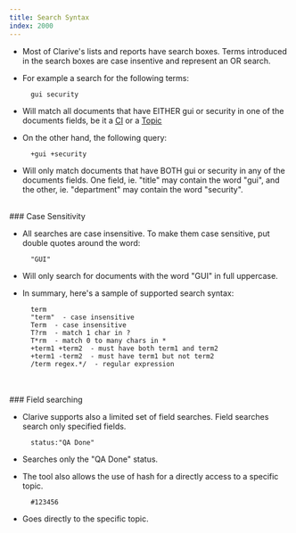 ```yaml
---
title: Search Syntax
index: 2000
---
```


* Most of Clarive's lists and reports have search boxes. Terms
introduced in the search boxes are case insentive and represent an OR search.


* For example a search for the following terms:
            
        gui security


* Will match all documents that have EITHER gui or security in one
of the documents fields, be it a [CI](concepts/ci) or a [Topic](concepts/topic)

* On the other hand, the following query:
            
        +gui +security

* Will only match documents that have BOTH gui or security in any
of the documents fields. One field, ie. "title" may contain the word "gui", 
and the other, ie. "department" may contain the word "security". 

<br />
### Case Sensitivity

* All searches are case insensitive. To make them case sensitive, 
put double quotes around the word:
            
        "GUI"


* Will only search for documents with the word "GUI" in full uppercase.

* In summary, here's a sample of supported search syntax:
            
        term
        "term"  - case insensitive
        Term  - case insensitive
        T?rm  - match 1 char in ?
        T*rm  - match 0 to many chars in *
        +term1 +term2  - must have both term1 and term2
        +term1 -term2  - must have term1 but not term2
        /term regex.*/  - regular expression

<br />


    
<br />
### Field searching

* Clarive supports also a limited set of 
field searches. Field searches search only specified fields.
            
        status:"QA Done"


* Searches only the "QA Done" status.

* The tool also allows the use of hash for a directly access to a specific topic.
            
        #123456


* Goes directly to the specific topic.

